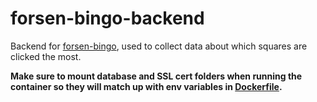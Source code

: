 # forsen-bingo-backend

Backend for [forsen-bingo](https://github.com/DaCurse/forsen-bingo), used to collect data about which squares are clicked the most.

**Make sure to mount database and SSL cert folders when running the container so they will match up with env variables in [Dockerfile](/Dockerfile).**
